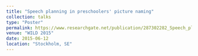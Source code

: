 ```yaml
---
title: "Speech planning in preschoolers' picture naming"
collection: talks
type: "Poster"
permalink: https://www.researchgate.net/publication/287302282_Speech_planning_in_prescholers'_picture_naming
venue: "WILD 2015"
date: 2015-06-12
location: "Stockholm, SE"
---
```



